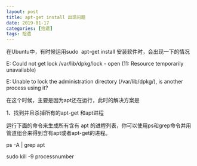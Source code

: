 ```yaml
---
layout: post
title: apt-get install 出现问题
date: 2019-01-17
categories: [拾遗]
tags: 拾遗
---
```

<!--more-->

在Ubuntu中，有时候运用sudo  apt-get install 安装软件时，会出现一下的情况

E: Could not get lock /var/lib/dpkg/lock - open (11: Resource temporarily unavailable)

E: Unable to lock the administration directory (/var/lib/dpkg/), is another process using it?

在这个时候，主要是因为apt还在运行，此时的解决方案是



1、找到并且杀掉所有的apt-get 和apt进程

运行下面的命令来生成所有含有 apt 的进程列表，你可以使用ps和grep命令并用管道组合来得到含有apt或者apt-get的进程。

ps -A | grep apt

sudo kill -9 processnumber


